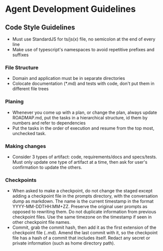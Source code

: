 # Agent Development Guidelines

## Code Style Guidelines
- Must use StandardJS for ts/js(x) file, no semicolon at the end of every line
- Make use of typescript's namespaces to avoid repetitive prefixes and suffixes

### File Structure
- Domain and application must be in separate directories
- Colocate documentation (*.md) and tests with code, don't put them in different file trees

### Planing
- Whenever you come up with a plan, or change the plan, always update ROADMAP.md, put the tasks in a hierarchical structure, id them by numbers and refer to dependencies
- Put the tasks in the order of execution and resume from the top most, unchecked task.

### Making changes
- Consider 3 types of artifact: code, requirements/docs and specs/tests. Must only update one type of artifact at a time, then ask for user's confirmation to update the others.

### Checkpoints
- When asked to make a checkpoint, do not change the staged except adding a checkpoint file in the prompts directory, with the conversation dump as markdown. The name is the current timestamp in the format YYYY-MM-DDTHH:MM+ZZ. Preserve the original user prompts as opposed to rewriting them. Do not duplicate information from previous checkpoint files. Use the same timezone on the timestamp if seen in other checkpoint file names.
- Commit, grab the commit hash, then add it as the first extension of the checkpoint file (<timestamp>.<hash>.md). Amend the last commit with it, so the checkpoint file has a hash of a commit that includes itself. Redact any secret or private information (such as home directory path).
